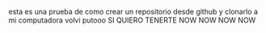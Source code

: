 esta es una prueba de como crear un repositorio desde github y clonarlo a mi computadora 
volvi putooo
SI QUIERO TENERTE NOW NOW NOW NOW

